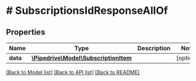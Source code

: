 # # SubscriptionsIdResponseAllOf

## Properties

Name | Type | Description | Notes
------------ | ------------- | ------------- | -------------
**data** | [**\Pipedrive\Model\SubscriptionItem**](SubscriptionItem.md) |  | [optional]

[[Back to Model list]](../../README.md#models) [[Back to API list]](../../README.md#endpoints) [[Back to README]](../../README.md)
